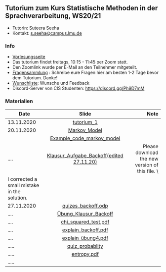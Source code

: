 ## Tutorium zum Kurs Statistische Methoden in der Sprachverarbeitung, WS20/21
- Tutorin: Suteera  Seeha 
- Kontakt: s.seeha@campus.lmu.de


### Info
- [Vorlesungsseite](https://www.cis.uni-muenchen.de/~schmid/lehre/StatNLP/)
- Das tutorium findet freitags, 10:15 - 11:45 per Zoom statt.
- Den Zoomlink wurde per E-Mail an den Teilnehmer mitgeteilt.
- [Fragensammlung](https://docs.google.com/document/d/1hSTtDnCD4haLUXybEkNCLI_tYMLDx-FZaZDUp34aP9U/edit) : Schreibe eure Fragen hier am besten 1-2 Tage bevor dem Tutorium. Danke!
- [Wunschliste](https://docs.google.com/document/d/1KWWZQjQr_h4n8rptCKLz67phYf0XHoNiM44-MTAWvig/edit?usp=sharing): Wunsche und Feedback
- Discord-Server von CIS Studenten: https://discord.gg/Ph9D7mM

### Materialien

| Date       | Slide          | Note |
| ------------- |:-------------:| -----:|
| 13.11.2020| [tutorium_1](https://github.com/tutorium-statistische-methode-ws2021/tutorium-statistische-methode-ws2021.github.io/raw/main/Tutorium_1.pdf)|  |
| 20.11.2020 | [Markov_Model](https://github.com/tutorium-statistische-methode-ws2021/tutorium-statistische-methode-ws2021.github.io/raw/main/Markov_model.pdf)|   |
| |[Example_code_markov_model](https://raw.githubusercontent.com/tutorium-statistische-methode-ws2021/tutorium-statistische-methode-ws2021.github.io/main/markov_model_example.py) | |
| ....| [Klausur_Aufgabe_Backoff(edited 27.11.20)](https://github.com/tutorium-statistische-methode-ws2021/tutorium-statistische-methode-ws2021.github.io/raw/main/Example_smoothing_edited.pdf)    | Please download the new version of this file. \
I corrected a small mistake in the solution.  |
| 27.11.2020 | [quizes_backoff.odp](https://github.com/tutorium-statistische-methode-ws2021/tutorium-statistische-methode-ws2021.github.io/raw/main/quizes_backoff.odp) |    |
| ....| [Übung_Klausur_Backoff](https://github.com/tutorium-statistische-methode-ws2021/tutorium-statistische-methode-ws2021.github.io/raw/main/quizes_backoff_%C3%BCbung.odp)      |    |
| ....| [chi_squared_test.pdf](https://github.com/tutorium-statistische-methode-ws2021/tutorium-statistische-methode-ws2021.github.io/raw/main/chi_squared_test.pdf)     |    |
| ....| [explain_backoff.pdf](https://github.com/tutorium-statistische-methode-ws2021/tutorium-statistische-methode-ws2021.github.io/raw/main/explain_backoff.pdf)     |    |
| ....|[explain_übung4.pdf](https://github.com/tutorium-statistische-methode-ws2021/tutorium-statistische-methode-ws2021.github.io/raw/main/explain_%C3%BCbung4.pdf)      |    |
|.....| [quiz_probablity](https://github.com/tutorium-statistische-methode-ws2021/tutorium-statistische-methode-ws2021.github.io/raw/main/quiz_probablity.odp)  |    |
|.....|  [entropy.pdf](https://github.com/tutorium-statistische-methode-ws2021/tutorium-statistische-methode-ws2021.github.io/raw/main/entropy.pdf)  |    |
|.....|   |    |


